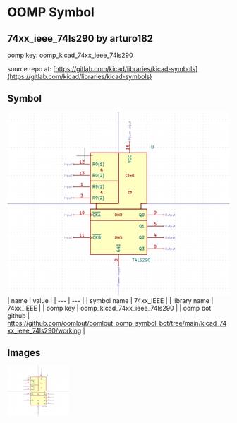 # OOMP Symbol  
## 74xx_ieee_74ls290  by arturo182  
  
oomp key: oomp_kicad_74xx_ieee_74ls290  
  
source repo at: [https://gitlab.com/kicad/libraries/kicad-symbols](https://gitlab.com/kicad/libraries/kicad-symbols)  
## Symbol  
  
[![working.png](working_600.png)](working.png)  
| name | value | 
| --- | --- | 
| symbol name | 74xx_IEEE | 
| library name | 74xx_IEEE | 
| oomp key | oomp_kicad_74xx_ieee_74ls290 | 
| oomp bot github | https://github.com/oomlout/oomlout_oomp_symbol_bot/tree/main/kicad_74xx_ieee_74ls290/working | 
## Images  
  
[![working.png](working_140.png)](working.png)  
